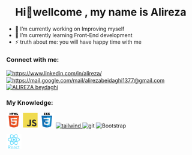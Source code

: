 <h1 align="center">Hi👋wellcome , my name is Alireza </h1>

- 🔭 I’m currently working on Improving myself
- 🌱 I’m currently learning Front-End development
-  ⚡ truth about me: you will have happy time with me 

 <h3 align="left">Connect with me:</h3>
 <p align="left">
 <a href="https://www.linkedin.com/in/alireza-beydaghi-249104260/" target="blank"><img align="center" src="https://raw.githubusercontent.com/rahuldkjain/github-profile-readme-generator/master/src/images/icons/Social/linked-in-alt.svg" alt="https://www.linkedin.com/in/alireza/" height="30" width="40" /></a>
<a href="https://mail.google.com/mail/alirezabeidaghi1377@gmail.com" target="blank"><img align="center" src="https://user-images.githubusercontent.com/120295221/212459735-7324999c-17b1-450d-b1f6-f79cc74aa1c2.png" alt="https://mail.google.com/mail/alirezabeidaghi1377@gmail.com" height="30" width="40" /></a>
 <a href="https://www.instagram.com/a._liz_.a/" target="blank"><img align="center" src="https://user-images.githubusercontent.com/120295221/212460493-94edec1b-ca35-496c-84d7-472cf3f5bf73.jpg" alt="ALIREZA beydaghi" height="50" width="50" /></a>
</p>

<h3 align="left">My Knowledge:</h3>
<p align="left">
 <!-- HTML -->
  <img
      src="https://raw.githubusercontent.com/devicons/devicon/master/icons/html5/html5-original-wordmark.svg"
      alt="html5"
      width="40"
      height="40"
    />
 <!-- Javascript -->
   <img
      src="https://raw.githubusercontent.com/devicons/devicon/master/icons/javascript/javascript-original.svg"
      alt="javascript"
      width="40"
      height="40"
    />
 <!-- CSS -->
     <img
      src="https://raw.githubusercontent.com/devicons/devicon/master/icons/css3/css3-original-wordmark.svg"
      alt="css3"
      width="40"
      height="40"
    />
 <!-- Tailwind CSS -->
  <a href="https://tailwindcss.com/" target="_blank" rel="noreferrer">
      <img
        src="https://www.vectorlogo.zone/logos/tailwindcss/tailwindcss-icon.svg"
        alt="tailwind"
        width="40"
        height="40"
      />
    </a>
 <!-- Git -->
    <img
      src="https://www.vectorlogo.zone/logos/git-scm/git-scm-icon.svg"
      alt="git"
      width="40"
      height="40"
    />
  <!--Bootstarp-->
   <img
      src="https://user-images.githubusercontent.com/120295221/212461316-892ef36e-9702-489a-b5a8-72023ebc097c.jpg"
      alt="Bootstrap"
      width="50"
      height="40"
    />
 
 <!-- React -->
  <img
      src="https://raw.githubusercontent.com/devicons/devicon/master/icons/react/react-original-wordmark.svg"
      alt="react"
      width="40"
      height="40"
    />
</p>
